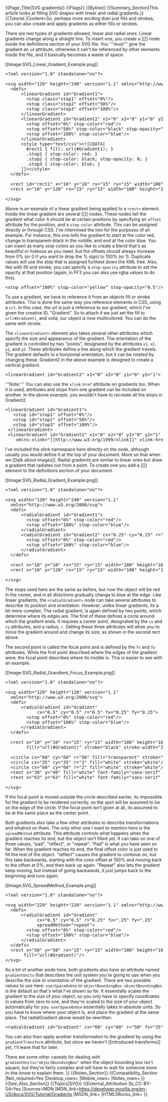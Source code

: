 {{Page_Title|SVG gradients}}
{{Flags}}
{{Byline}}
{{Summary_Section|This article looks at filling SVG shapes with linear and radial gradients.}}
{{Tutorial
|Content=So, perhaps more exciting than just fills and strokes, you can also create and apply gradients as either fills or strokes.
 
There are two types of gradients allowed, linear and radial ones. Linear gradients change along a straight line. To insert one, you create a [[<linearGradient>]] node inside the definitions section of your SVG file. You '''must''' give the gradient an <code>id</code> attribute, otherwise it can't be referenced by other elements inside the file, and it basically becomes a waste of space.

[[Image:SVG_Linear_Gradient_Example.png]]

<pre>&lt;?xml version="1.0" standalone="no"?&gt;

&lt;svg width="120" height="240" version="1.1" xmlns="http://www.w3.org/2000/svg"&gt;
  &lt;defs&gt;
      &lt;linearGradient id="Gradient1"&gt;
        &lt;stop class="stop1" offset="0%"/&gt;
        &lt;stop class="stop2" offset="50%"/&gt;
        &lt;stop class="stop3" offset="100%"/&gt;
      &lt;/linearGradient&gt;
      &lt;linearGradient id="Gradient2" x1="0" x2="0" y1="0" y2="1"&gt;
        &lt;stop offset="0%" stop-color="red"/&gt;
        &lt;stop offset="50%" stop-color="black" stop-opacity="0"/&gt;
        &lt;stop offset="100%" stop-color="blue"/&gt;
      &lt;/linearGradient&gt;
      &lt;style type="text/css"&gt;&lt;![CDATA[
        #rect1 { fill: url(#Gradient1); }
        .stop1 { stop-color: red; }
        .stop2 { stop-color: black; stop-opacity: 0; }
        .stop3 { stop-color: blue; }
      ]]&gt;&lt;/style&gt;
  &lt;/defs&gt;
 
  &lt;rect id="rect1" x="10" y="10" rx="15" ry="15" width="100" height="100"/&gt;
  &lt;rect x="10" y="120" rx="15" ry="15" width="100" height="100" fill="url(#Gradient2)"/&gt;
  
&lt;/svg&gt;</pre>
 
Above is an example of a linear gradient being applied to a <code>&lt;rect&gt;</code> element. Inside the linear gradient are several [[<stop>]] nodes. These nodes tell the gradient what color it should be at certain positions by specifying an <code>offset</code> attribute for the position, and a <code>stop-color</code> attribute. This can be assigned directly or through CSS. I've intermixed the two for the purposes of an example. For instance, this one tells the gradient to start at the color red, change to transparent-black in the middle, and end at the color blue. You can insert as many stop colors as you like to create a blend that's as beautiful or hideous as you need, but the offsets should always increase from 0% (or 0 if you want to drop the % sign) to 100% (or 1). Duplicate values will use the stop that is assigned furthest down the XML tree. Also, like with fill and stroke, you can specify a <code>stop-opacity</code> attribute to set the opacity at that position (again, in FF3 you can also use rgba values to do this).

<pre>&lt;stop offset="100%" stop-color="yellow" stop-opacity="0.5"/&gt;</pre>
 
To use a gradient, we have to reference it from an objects fill or stroke attributes. This is done the same way you reference elements in CSS, using a <code>url</code>. In this case, the url is just a reference to our gradient, which I've given the creative ID, "Gradient". So to attach it we just set the fill to <code>url(#Gradient)</code>, and voila, our object is now multicolored. You can do the same with stroke.

The <code>&lt;linearGradient&gt;</code> element also takes several other attributes which specify the size and appearance of the gradient. The orientation of the gradient is controlled by two "points", designated by the attributes <code>x1</code>, <code>x2</code>, <code>y1</code>, and <code>y2</code>. These attributes define a line along which the gradient travels. The gradient defaults to a horizontal orientation, but it can be rotated by changing these. Gradient2 in the above example is designed to create a vertical gradient.
 
<pre>&lt;linearGradient id="Gradient2" x1="0" x2="0" y1="0" y2="1"&gt;</pre>

  '''Note:''' You can also use the <code>xlink:href</code> attribute on gradients too. When it is used, attributes and stops from one gradient can be included on another. In the above example, you wouldn't have to recreate all the stops in Gradient2.
  
<pre>&lt;linearGradient id="Gradient1"&gt;
   &lt;stop id="stop1" offset="0%"/&gt;
   &lt;stop id="stop2" offset="50%"/&gt;
   &lt;stop id="stop3" offset="100%"/&gt;
 &lt;/linearGradient&gt;
 &lt;linearGradient id="Gradient2" x1="0" x2="0" y1="0" y2="1"
    xmlns:xlink="[[http://www.w3.org/1999/xlink]]" xlink:href="#Gradient1"/&gt;</pre>

I've included the xlink namespace here directly on the node, although usually you would define it at the top of your document. More on that when we [[talk about images]]. 
Radial gradients are similar to linear ones but draw a gradient that radiates out from a point. To create one you add a [[<radialGradient>]] element to the definitions section of your document.
 
[[Image:SVG_Radial_Gradient_Example.png]]

<pre>&lt;?xml version="1.0" standalone="no"?&gt;

&lt;svg width="120" height="240" version="1.1"
  xmlns="http://www.w3.org/2000/svg"&gt;
  &lt;defs&gt;
      &lt;radialGradient id="Gradient1"&gt;
        &lt;stop offset="0%" stop-color="red"/&gt;
        &lt;stop offset="100%" stop-color="blue"/&gt;
      &lt;/radialGradient&gt;
      &lt;radialGradient id="Gradient2" cx="0.25" cy="0.25" r="0.25"&gt;
        &lt;stop offset="0%" stop-color="red"/&gt;
        &lt;stop offset="100%" stop-color="blue"/&gt;
      &lt;/radialGradient&gt;
  &lt;/defs&gt;
 
  &lt;rect x="10" y="10" rx="15" ry="15" width="100" height="100" fill="url(#Gradient1)"/&gt; 
  &lt;rect x="10" y="120" rx="15" ry="15" width="100" height="100" fill="url(#Gradient2)"/&gt; 
  
&lt;/svg&gt;</pre>
 
The stops used here are the same as before, but now the object will be red in the center, and in all directions gradually change to blue at the edge. Like linear gradients, the <code>&lt;radialGradient&gt;</code> node can take several attributes to describe its position and orientation. However, unlike linear gradients, its a bit more complex. The radial gradient, is again defined by two points, which determine where its edges are. The first of these defines a circle around which the gradient ends. It requires a center point, designated by the <code>cx</code> and <code>cy</code> attributes, and a radius, <code>r</code>. Setting these three attributes will allow you to move the gradient around and change its size, as shown in the second rect above.
 
The second point is called the focal point and is defined by the <code>fx</code> and <code>fy</code> attributes. While the first point described where the edges of the gradient were, the focal point describes where its middle is. This is easier to see with an example.
 
[[Image:SVG_Radial_Grandient_Focus_Example.png]]

<pre>&lt;?xml version="1.0" standalone="no"?&gt;

&lt;svg width="120" height="120" version="1.1"
  xmlns="http://www.w3.org/2000/svg"&gt;
  &lt;defs&gt;
      &lt;radialGradient id="Gradient"
            cx="0.5" cy="0.5" r="0.5" fx="0.25" fy="0.25"&gt;
        &lt;stop offset="0%" stop-color="red"/&gt;
        &lt;stop offset="100%" stop-color="blue"/&gt;
      &lt;/radialGradient&gt;
  &lt;/defs&gt;
 
  &lt;rect x="10" y="10" rx="15" ry="15" width="100" height="100"
        fill="url(#Gradient)" stroke="black" stroke-width="2"/&gt;

  &lt;circle cx="60" cy="60" r="50" fill="transparent" stroke="white" stroke-width="2"/&gt;
  &lt;circle cx="35" cy="35" r="2" fill="white" stroke="white"/&gt;
  &lt;circle cx="60" cy="60" r="2" fill="white" stroke="white"/&gt;
  &lt;text x="38" y="40" fill="white" font-family="sans-serif" font-size="10pt"&gt;(fx,fy)&lt;/text&gt;
  &lt;text x="63" y="63" fill="white" font-family="sans-serif" font-size="10pt"&gt;(cx,cy)&lt;/text&gt;
  
&lt;/svg&gt;</pre>
 
If the focal point is moved outside the circle described earlier, its impossible for the gradient to be rendered correctly, so the spot will be assumed to be on the edge of the circle. If the focal point isn't given at all, its assumed to be at the same place as the center point.
 
Both gradients also take a few other attributes to describe transformations and whatnot on them. The only other one I want to mention here is the <code>spreadMethod</code> attribute. This attribute controls what happens when the gradient reaches its end, but the object isn't filled yet. It can take on one of three values, "pad", "reflect", or "repeat". "Pad" is what you have seen so far. When the gradient reaches its end, the final offset color is just used to fill the rest of the object. "reflect" causes the gradient to continue on, but this take backwards, starting with the color offset at 100% and moving back to the offset at 0%, and then back up again. "Repeat" also lets the gradient keep moving, but instead of going backwards, it just jumps back to the beginning and runs again.
 
[[Image:SVG_SpreadMethod_Example.png]]

<pre>&lt;?xml version="1.0" standalone="no"?&gt;

&lt;svg width="220" height="220" version="1.1" xmlns="http://www.w3.org/2000/svg"&gt;
  &lt;defs&gt;
      &lt;radialGradient id="Gradient"
            cx="0.5" cy="0.5" r="0.25" fx=".25" fy=".25"
            spreadMethod="repeat"&gt;
        &lt;stop offset="0%" stop-color="red"/&gt;
        &lt;stop offset="100%" stop-color="blue"/&gt;
      &lt;/radialGradient&gt;
  &lt;/defs&gt;
  &lt;rect x="50" y="50" rx="15" ry="15" width="100" height="100"
       fill="url(#Gradient)"/&gt;
&lt;/svg&gt;</pre>
 
As a bit of another aside here, both gradients also have an attribute named <code>gradientUnits</code> that describes the unit system you're going to use when you describe the size or orientation of the gradient. There are two possible values to use here: <code>userSpaceOnUse</code> or <code>objectBoundingBox</code>. <code>objectBoundingBox</code> is the default so that's what I've shown so far. It essentially scales the gradient to the size of your object, so you only have to specify coordinates in values from zero to one, and they're scaled to the size of your object automatically for you. <code>userSpaceOnUse</code> essentially takes in absolute units. So you have to know where your object is, and place the gradient at the same place. The radialGradient above would be rewritten:
 
<pre>&lt;radialGradient id="Gradient" cx="60" cy="60" r="50" fx="35" fy="35" gradientUnits="userSpaceOnUse"&gt;</pre>
 
You can also then apply another transformation to the gradient by using the <code>gradientTransform</code> attribute, but since we haven't [[introduced transforms]] yet, I'll leave that for later.
 
There are some other caveats for dealing with <code>gradientUnits="objectBoundingBox"</code> when the object bounding box isn't square, but they're fairly complex and will have to wait for someone more in-the-know to explain them.
}}
{{Notes_Section}}
{{Compatibility_Section
|Not_required=Yes
|Desktop_rows=
|Mobile_rows=
|Notes_rows=
}}
{{See_Also_Section}}
{{Topics|SVG}}
{{External_Attribution
|Is_CC-BY-SA=Yes
|Sources=MDN
|MDN_link=https://developer.mozilla.org/en-US/docs/SVG/Tutorial/Gradients
|MSDN_link=
|HTML5Rocks_link=
}}